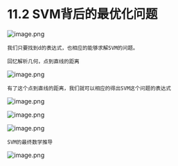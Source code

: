 # 11.2 SVM背后的最优化问题

![image.png](https://upload-images.jianshu.io/upload_images/7220971-a4d6b6bf3775ee76.png?imageMogr2/auto-orient/strip%7CimageView2/2/w/1240)

    我们只要找到d的表达式，也相应的能够求解SVM的问题。
    
    回忆解析几何，点到直线的距离
    
![image.png](https://upload-images.jianshu.io/upload_images/7220971-2758a5166457df54.png?imageMogr2/auto-orient/strip%7CimageView2/2/w/1240)


    有了这个点到直线的距离，我们就可以相应的得出SVM这个问题的表达式  
    
  ![image.png](https://upload-images.jianshu.io/upload_images/7220971-25ba13f59dddf9b1.png?imageMogr2/auto-orient/strip%7CimageView2/2/w/1240)
  

![image.png](https://upload-images.jianshu.io/upload_images/7220971-42f42de0b955ccc4.png?imageMogr2/auto-orient/strip%7CimageView2/2/w/1240)

![image.png](https://upload-images.jianshu.io/upload_images/7220971-6e6a31ac57bc0344.png?imageMogr2/auto-orient/strip%7CimageView2/2/w/1240)

    SVM的最终数学推导

![image.png](https://upload-images.jianshu.io/upload_images/7220971-8ec7eb0f1603d6ee.png?imageMogr2/auto-orient/strip%7CimageView2/2/w/1240)
